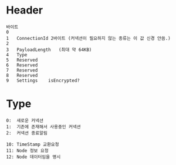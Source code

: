 # Header
    바이트
    0
    1   ConnectionId 2바이트 (커넥션이 필요하지 않는 종류는 이 값 신경 안씀.)
    2
    3   PayloadLength   (최대 약 64KB)
    4   Type
    5   Reserved
    6   Reserved
    7   Reserved
    8   Reserved
    9   Settings    isEncrypted?

# Type
    0:  새로운 커넥션
    1:  기존에 존재해서 사용중인 커넥션
    2:  커넥션 종료알림
    
    10: TimeStamp 교환요청
    11: Node 정보 요청
    12: Node 데이터임을 명시